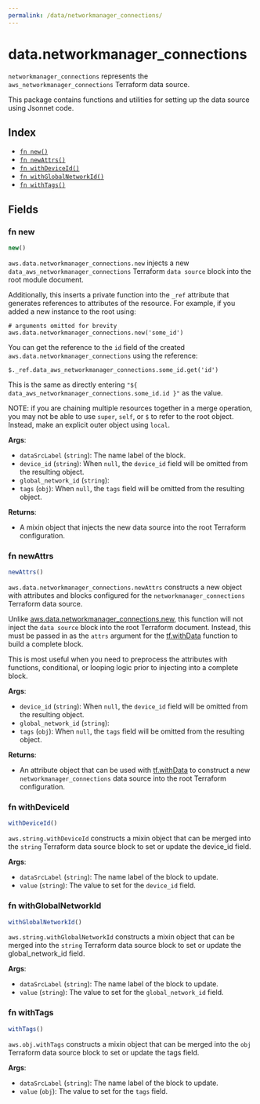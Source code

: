 ```yaml
---
permalink: /data/networkmanager_connections/
---
```


# data.networkmanager_connections

`networkmanager_connections` represents the `aws_networkmanager_connections` Terraform data source.



This package contains functions and utilities for setting up the data source using Jsonnet code.


## Index

* [`fn new()`](#fn-new)
* [`fn newAttrs()`](#fn-newattrs)
* [`fn withDeviceId()`](#fn-withdeviceid)
* [`fn withGlobalNetworkId()`](#fn-withglobalnetworkid)
* [`fn withTags()`](#fn-withtags)

## Fields

### fn new

```ts
new()
```


`aws.data.networkmanager_connections.new` injects a new `data_aws_networkmanager_connections` Terraform `data source`
block into the root module document.

Additionally, this inserts a private function into the `_ref` attribute that generates references to attributes of the
resource. For example, if you added a new instance to the root using:

    # arguments omitted for brevity
    aws.data.networkmanager_connections.new('some_id')

You can get the reference to the `id` field of the created `aws.data.networkmanager_connections` using the reference:

    $._ref.data_aws_networkmanager_connections.some_id.get('id')

This is the same as directly entering `"${ data_aws_networkmanager_connections.some_id.id }"` as the value.

NOTE: if you are chaining multiple resources together in a merge operation, you may not be able to use `super`, `self`,
or `$` to refer to the root object. Instead, make an explicit outer object using `local`.

**Args**:
  - `dataSrcLabel` (`string`): The name label of the block.
  - `device_id` (`string`):  When `null`, the `device_id` field will be omitted from the resulting object.
  - `global_network_id` (`string`): 
  - `tags` (`obj`):  When `null`, the `tags` field will be omitted from the resulting object.

**Returns**:
- A mixin object that injects the new data source into the root Terraform configuration.


### fn newAttrs

```ts
newAttrs()
```


`aws.data.networkmanager_connections.newAttrs` constructs a new object with attributes and blocks configured for the `networkmanager_connections`
Terraform data source.

Unlike [aws.data.networkmanager_connections.new](#fn-networkmanager_connectionsnew), this function will not inject the `data source`
block into the root Terraform document. Instead, this must be passed in as the `attrs` argument for the
[tf.withData](https://github.com/tf-libsonnet/core/tree/main/docs#fn-withdata) function to build a complete block.

This is most useful when you need to preprocess the attributes with functions, conditional, or looping logic prior to
injecting into a complete block.

**Args**:
  - `device_id` (`string`):  When `null`, the `device_id` field will be omitted from the resulting object.
  - `global_network_id` (`string`): 
  - `tags` (`obj`):  When `null`, the `tags` field will be omitted from the resulting object.

**Returns**:
  - An attribute object that can be used with [tf.withData](https://github.com/tf-libsonnet/core/tree/main/docs#fn-withdata) to construct a new `networkmanager_connections` data source into the root Terraform configuration.


### fn withDeviceId

```ts
withDeviceId()
```

`aws.string.withDeviceId` constructs a mixin object that can be merged into the `string`
Terraform data source block to set or update the device_id field.



**Args**:
  - `dataSrcLabel` (`string`): The name label of the block to update.
  - `value` (`string`): The value to set for the `device_id` field.


### fn withGlobalNetworkId

```ts
withGlobalNetworkId()
```

`aws.string.withGlobalNetworkId` constructs a mixin object that can be merged into the `string`
Terraform data source block to set or update the global_network_id field.



**Args**:
  - `dataSrcLabel` (`string`): The name label of the block to update.
  - `value` (`string`): The value to set for the `global_network_id` field.


### fn withTags

```ts
withTags()
```

`aws.obj.withTags` constructs a mixin object that can be merged into the `obj`
Terraform data source block to set or update the tags field.



**Args**:
  - `dataSrcLabel` (`string`): The name label of the block to update.
  - `value` (`obj`): The value to set for the `tags` field.
